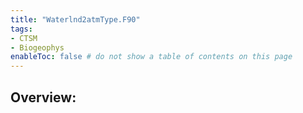 ```yaml
---
title: "Waterlnd2atmType.F90"
tags:
- CTSM
- Biogeophys
enableToc: false # do not show a table of contents on this page
---
```

## Overview: